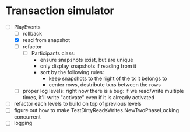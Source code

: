 # Transaction simulator

- [ ] PlayEvents
    - [ ] rollback
    - [x] read from snapshot
    - [ ] refactor
        - [ ] Participants class:
            - ensure snapshots exist, but are unique
            - only display snapshots if reading from it
            - sort by the following rules:
              - keep snapshots to the right of the tx it belongs to
              - center rows, destribute txns between the rows
    - [ ] proper log levels: right now there is a bug: if we read/write multiple times, it'll write "activate" even if it is already activated
- [ ] refactor each levels to build on top of previous levels
- [ ] figure out how to make TestDirtyReadsWrites.NewTwoPhaseLocking concurrent
- [ ] logging
